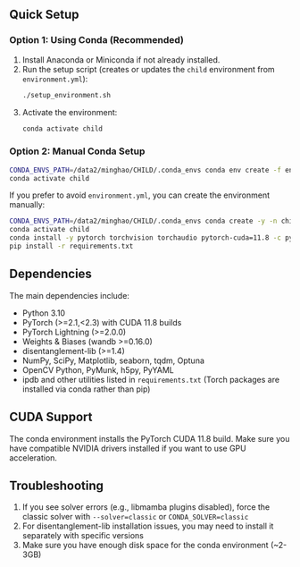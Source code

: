 
## Quick Setup

### Option 1: Using Conda (Recommended)

1. Install Anaconda or Miniconda if not already installed.
2. Run the setup script (creates or updates the `child` environment from `environment.yml`):
   ```bash
   ./setup_environment.sh
   ```
3. Activate the environment:
   ```bash
   conda activate child
   ```

### Option 2: Manual Conda Setup

```bash
CONDA_ENVS_PATH=/data2/minghao/CHILD/.conda_envs conda env create -f environment.yml --solver=classic
conda activate child
```

If you prefer to avoid `environment.yml`, you can create the environment manually:

```bash
CONDA_ENVS_PATH=/data2/minghao/CHILD/.conda_envs conda create -y -n child python=3.10 pip --solver=classic
conda activate child
conda install -y pytorch torchvision torchaudio pytorch-cuda=11.8 -c pytorch -c nvidia --solver=classic
pip install -r requirements.txt
```

## Dependencies

The main dependencies include:
- Python 3.10
- PyTorch (>=2.1,<2.3) with CUDA 11.8 builds
- PyTorch Lightning (>=2.0.0)
- Weights & Biases (wandb >=0.16.0)
- disentanglement-lib (>=1.4)
- NumPy, SciPy, Matplotlib, seaborn, tqdm, Optuna
- OpenCV Python, PyMunk, h5py, PyYAML
- ipdb and other utilities listed in `requirements.txt` (Torch packages are installed via conda rather than pip)

## CUDA Support

The conda environment installs the PyTorch CUDA 11.8 build. Make sure you have compatible NVIDIA drivers installed if you want to use GPU acceleration.



## Troubleshooting

1. If you see solver errors (e.g., libmamba plugins disabled), force the classic solver with `--solver=classic` or `CONDA_SOLVER=classic`
2. For disentanglement-lib installation issues, you may need to install it separately with specific versions
3. Make sure you have enough disk space for the conda environment (~2-3GB)
